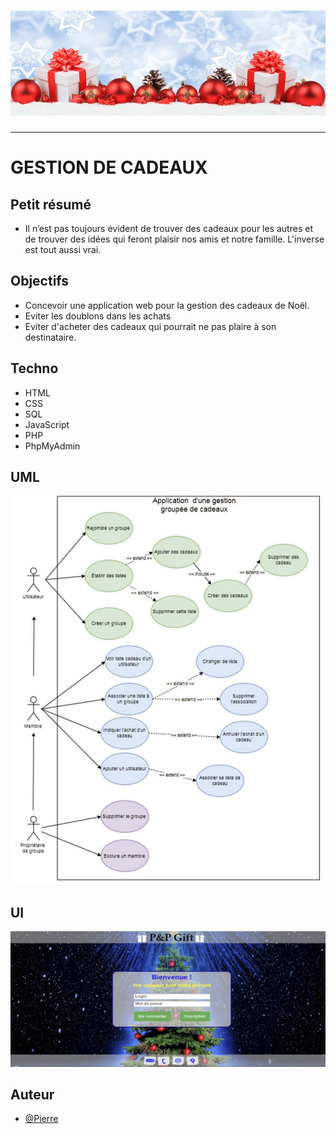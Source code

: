 <h1 align="center">
  <img src="./Assets/header.jpg" alt="GestionCadeaux" />
</h1>

---

# GESTION DE CADEAUX

## Petit résumé
- Il n’est pas toujours évident de trouver des cadeaux pour les autres et de trouver des idées qui feront plaisir nos amis et notre famille. L'inverse est tout aussi vrai.

## Objectifs
- Concevoir une application web pour la gestion des cadeaux de Noël.
- Eviter les doublons dans les achats
- Eviter d'acheter des cadeaux qui pourrait ne pas plaire à son destinataire.

## Techno
- HTML
- CSS
- SQL
- JavaScript
- PHP
- PhpMyAdmin

## UML
<img src="./Assets/UML.png" alt="Lampe" />

## UI
<img src="./Assets/UI.png" alt="Lampe" />

## Auteur
- [@Pierre](https://github.com/Pierre-Portfolio)
